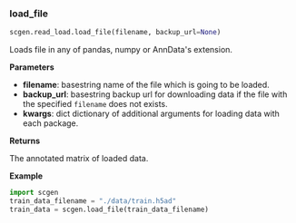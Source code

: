 ### load_file


```python
scgen.read_load.load_file(filename, backup_url=None)
```



Loads file in any of pandas, numpy or AnnData's extension.

__Parameters__

- __filename__: basestring
    name of the file which is going to be loaded.
- __backup_url__: basestring
    backup url for downloading data if the file with the specified `filename`
    does not exists.
- __kwargs__: dict
    dictionary of additional arguments for loading data with each package.

__Returns__

The annotated matrix of loaded data.

__Example__

```python
import scgen
train_data_filename = "./data/train.h5ad"
train_data = scgen.load_file(train_data_filename)
```

